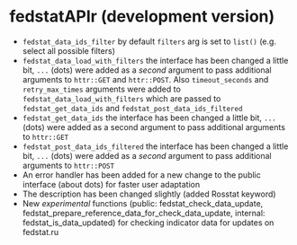 # fedstatAPIr (development version)

* `fedstat_data_ids_filter` by default `filters` arg is set to `list()` (e.g. select all possible filters)
* `fedstat_data_load_with_filters` the interface has been changed a little bit, `...` (dots) 
were added as a *second* argument to pass additional arguments to `httr::GET` and `httr::POST`. 
Also `timeout_seconds` and `retry_max_times` arguments were added to `fedstat_data_load_with_filters`
which are passed to `fedstat_get_data_ids` and `fedstat_post_data_ids_filtered`
* `fedstat_get_data_ids` the interface has been changed a little bit, `...` (dots) were added as a second argument to pass additional arguments to `httr::GET`
* `fedstat_post_data_ids_filtered` the interface has been changed a little bit, `...` (dots) were added as a *second* argument to pass additional arguments to `httr::POST`
* An error handler has been added for a new change to the public interface (about dots) for faster user adaptation
* The description has been changed slightly (added Rosstat keyword)
* New *experimental* functions (public: fedstat_check_data_update, fedstat_prepare_reference_data_for_check_data_update, internal: fedstat_is_data_updated)
for checking indicator data for updates on fedstat.ru
